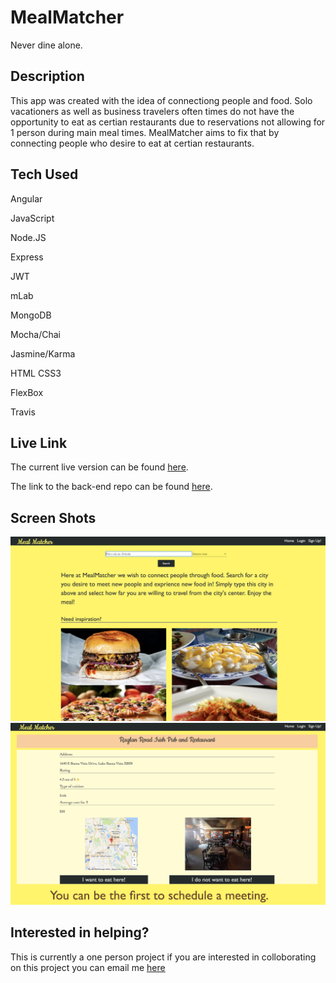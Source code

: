 # MealMatcher

Never dine alone.

## Description
This app was created with the idea of connectiong people and food. Solo vacationers as well as business travelers often times do not have the opportunity to eat as certian restaurants due to reservations not allowing for 1 person during main meal times. MealMatcher aims to fix that by connecting people who desire to eat at certian restaurants.

## Tech Used
Angular

JavaScript

Node.JS

Express

JWT

mLab

MongoDB

Mocha/Chai

Jasmine/Karma

HTML
CSS3

FlexBox

Travis

## Live Link

The current live version can be found <a href="http://anthonymengel.com/mealMatcher/">here</a>.

The link to the back-end repo can be found <a href="https://github.com/asmengel/mealmatcher-rework-server">here</a>.

## Screen Shots

<img src="./src/assets/mm-home.png">
<img src="./src/assets/mm-result.png">

## Interested in helping?
This is currently a one person project if you are interested in colloborating on this project you can email me <a href="mailto:anthony@anthonymengel.com?Subject=I%20am%20interested%20in%20helping%20with%20Meal%20Matcher" target="_top">here</a>

